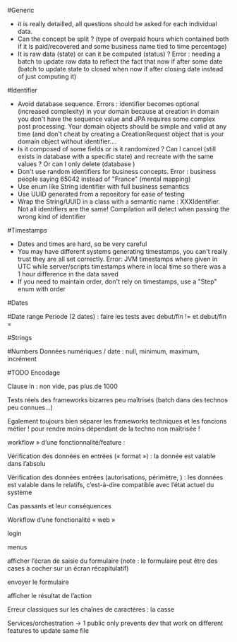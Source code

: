 #Generic
* it is really detailled, all questions should be asked for each individual data.
* Can the concept be split ? (type of overpaid hours which contained both if it is paid/recovered and some business name tied to time percentage)
* It is raw data (state) or can it be computed (status) ? Error : needing a batch to update raw data to reflect the fact that now if after some date
(batch to update state to closed when now if after closing date instead of just computing it)

#Identifier
* Avoid database sequence. Errors : identifier becomes optional (increased complexity) in your domain because at creation in domain you don't have the sequence value and JPA requires some complex post processing. Your domain objects should be simple and valid at any time (and don't cheat by creating a CreationRequest object that is your domain object without identifier.... 
* Is it composed of some fields or is it randomized ? Can I cancel (still exists in database with a specific state) and recreate with the same values ? Or can I only delete (database )
* Don't use random identifiers for business concepts. Error : business people saying 65042 instead of "France" (mental mapping)
* Use enum like String identifier with full business semantics
* Use UUID generated from a repository for ease of testing
* Wrap the String/UUID in a class with a semantic name : XXXIdentifier. Not all identifiers are the same! Compilation will detect when passing the wrong kind of identifier

#Timestamps
* Dates and times are hard, so be very careful
* You may have different systems generating timestamps, you can't really trust they are all set correctly. Error: JVM timestamps where given in UTC while server/scripts timestamps where in local time so there was a 1 hour difference in the data saved
* If you need to maintain order, don't rely on timestamps, use a "Step" enum with order

#Dates

#Date range
Periode (2 dates) : faire les tests avec debut/fin != et debut/fin =

#Strings

#Numbers
Données numériques / date : null, minimum, maximum, incrément




#TODO
Encodage

Clause in : non vide, pas plus de 1000



Tests réels des frameworks bizarres peu maîtrisés (batch dans des technos peu connues…)


Egalement toujours bien séparer les frameworks techniques et les foncions métier ! pour rendre moins dépendant de la techno non maîtrisée !


workflow » d’une fonctionnalité/feature :

Vérification des données en entrées (« format ») : la donnée est valable dans l’absolu

Vérification des données entrées (autorisations, périmètre, ) : les données est valable dans le relatifs, c’est-à-dire compatible avec l’état actuel du système

Cas passants et leur conséquences


Workflow d’une fonctionalité « web »



login

menus

afficher l’écran de saisie du formulaire (note : le formulaire peut être des cases à cocher sur un écran récapitulatif)

envoyer le formulaire

afficher le résultat de l’action

Erreur classiques sur les chaînes de caractères : la casse



Services/orchestration -> 1 public only prevents dev that work on different features to update same file

